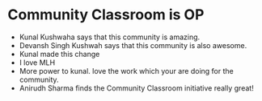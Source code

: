# Community Classroom is OP

- Kunal Kushwaha says that this community is amazing.
- Devansh Singh Kushwah says that this community is also awesome.
- Kunal made this change
- I love MLH
- More power to kunal. love the work which your are doing for the community.
- Anirudh Sharma finds the Community Classroom initiative really great!
